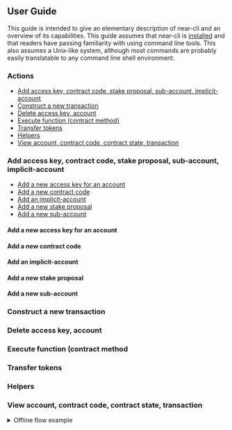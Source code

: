 ## User Guide

This guide is intended to give an elementary description of near-cli and an
overview of its capabilities. This guide assumes that near-cli is
[installed](README.md#installation)
and that readers have passing familiarity with using command line tools. This
also assumes a Unix-like system, although most commands are probably easily
translatable to any command line shell environment.

### Actions

* [Add access key, contract code, stake proposal, sub-account, implicit-account](#add)
* [Construct a new transaction](#construct-transaction)
* [Delete access key, account](#delete)
* [Execute function (contract method)](#execute)
* [Transfer tokens](#transfer)
* [Helpers](#helpers)
* [View account, contract code, contract state, transaction](#view)


### Add access key, contract code, stake proposal, sub-account, implicit-account

* [Add a new access key for an account](#add-access-key)
* [Add a new contract code](#add-contract-code)
* [Add an implicit-account](#add-implicit-account)
* [Add a new stake proposal](#add-stake-proposal)
* [Add a new sub-account](#add-sub-account)

#### Add a new access key for an account


#### Add a new contract code


#### Add an implicit-account


#### Add a new stake proposal


#### Add a new sub-account

### Construct a new transaction



### Delete access key, account



### Execute function (contract method



### Transfer tokens



### Helpers



### View account, contract code, contract state, transaction

<details><summary>Offline flow example</summary>
<p>
</p><pre><code>To construct a transaction you will need to provide information about sender (signer) and receiver accounts, and actions that needs to be performed.

Do you want to derive some information required for transaction construction automatically querying it online?
 Yes, I keep it simple
&gt;  No, I want to work in no-network (air-gapped) environment

What is the account ID of the sender? ... frol4.testnet

What is the account ID of the receiver? ... qq.frol4.testnet

Select an action that you want to add to the transaction:
&gt; Transfer NEAR Tokens
  Call a Function
  Stake NEAR Tokens
  Create an Account
  Delete an Account
  Add an Access Key
  Detete an Access Key
  [Skip adding a new action]

How many NEAR Tokens do you want to transfer? ... 3.14 NEAR

Select an action that you want to add to the transaction:
...
&gt; [Skip adding a new action]

Would you like to sign the transaction? ...
  Yes, I want to sign the transaction with my private key
&gt; No, I want to construct the transaction and sign it somewhere else

Some extra information needs to be filled in before we proceed signing...

Enter transaction nonce (query the access key information with `near-cli utils view-access-key frol4.testnet ed25519:...` incremented by 1):

Enter recent block hash (see above or `near-cli inspect-data blocks latest`):

Constructing the Transaction...
Transaction {
...
}
Base64-encoded Transaction: ...(base64 value)...
Transaction Hash (sha256): 83ffe880d749ea081c12cb7aa96b481bea3ee0c30e13650d363c2a28edfc0971

If you want to sign the transaction using `near-cli` on another device, run: `near-cli utils sign-transaction ...(base64 value)...`.

Once you sign the Transaction Hash, we can proceed.
Enter the signature (base58-encoded string):
Signature is valid.

Constructing the Signed Transaction...
SignedTransaction {
...
}

Here is the Signed Transaction ready for submittion through RPC: ...(base64 value)...
</code></pre>
<p></p>
</details>
